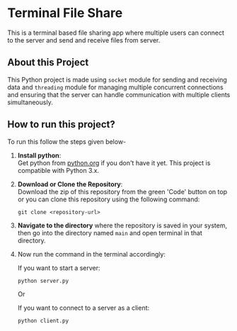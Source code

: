 # Terminal File Share
This is a terminal based file sharing app where multiple users can connect to the server and send and receive files from server.

## About this Project
This Python project is made using `socket` module for sending and receiving data and `threading` module for managing multiple concurrent connections and ensuring that the server can handle communication with multiple clients simultaneously.

## How to run this project?
To run this follow the steps given below-
1. **Install python**: <br>
Get python from [python.org](https://www.python.org/downloads/) if you don't have it yet. This project is compatible with Python 3.x.

2. **Download or Clone the Repository**: <br>
Download the zip of this repository  from the green 'Code' button on top or you can clone this repository using the following command:
   ```
   git clone <repository-url>
   ```

3. **Navigate to the directory** where the repository is saved in your system, then go into the directory named `main` and open terminal in that directory.

4. Now run the command in the terminal accordingly:

    If you want to start a server:
    ```
    python server.py
    ```
    Or
    
    If you want to connect to a server as a client:
    ```
    python client.py
    ```
